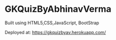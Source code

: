 # GKQuizByAbhinavVerma

Built using HTML5,CSS,JavaScript, BootStrap

Deployed at: https://gkquizbyav.herokuapp.com/
